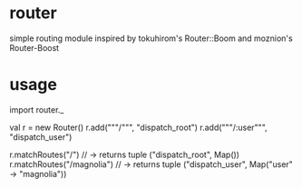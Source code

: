 # router

simple routing module inspired by tokuhirom's Router::Boom and moznion's Router-Boost

# usage

  import router._

  val r = new Router()
  r.add("""/""", "dispatch_root")
  r.add("""/:user""", "dispatch_user")

  r.matchRoutes("/")  // -> returns tuple ("dispatch_root", Map())
  r.matchRoutes("/magnolia")  // -> returns tuple ("dispatch_user", Map("user" -> "magnolia"))
